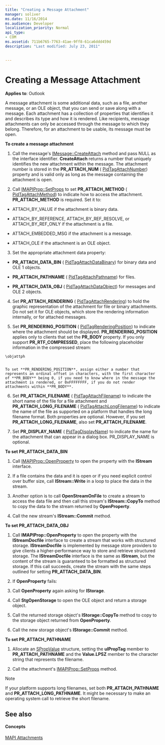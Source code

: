 ```yaml
---
title: "Creating a Message Attachment"
manager: soliver
ms.date: 11/16/2014
ms.audience: Developer
localization_priority: Normal
api_type:
- COM
ms.assetid: 711b6765-7763-41ae-9ff8-61ca6ddd459d
description: "Last modified: July 23, 2011"
 
 
---
```


# Creating a Message Attachment

  
  
**Applies to**: Outlook 
  
A message attachment is some additional data, such as a file, another message, or an OLE object, that you can send or save along with a message. Each attachment has a collection of properties that identifies it and describes its type and how it is rendered. Like recipients, message attachments can only be accessed through the message to which they belong. Therefore, for an attachment to be usable, its message must be open.
  
 **To create a message attachment**
  
1. Call the message's [IMessage::CreateAttach](imessage-createattach.md) method and pass NULL as the interface identifier. **CreateAttach** returns a number that uniquely identifies the new attachment within the message. The attachment number is stored in the **PR_ATTACH_NUM** ( [PidTagAttachNumber](pidtagattachnumber-canonical-property.md)) property and is valid only as long as the message containing the attachment is open.
    
2. Call [IMAPIProp::SetProps](imapiprop-setprops.md) to set **PR_ATTACH_METHOD** ( [PidTagAttachMethod](pidtagattachmethod-canonical-property.md)) to indicate how to access the attachment. **PR_ATTACH_METHOD** is required. Set it to: 
    
  - ATTACH_BY_VALUE if the attachment is binary data.
    
  - ATTACH_BY_REFERENCE, ATTACH_BY_REF_RESOLVE, or ATTACH_BY_REF_ONLY if the attachment is a file.
    
  - ATTACH_EMBEDDED_MSG if the attachment is a message.
    
  - ATTACH_OLE if the attachment is an OLE object.
    
3. Set the appropriate attachment data property:
    
  - **PR_ATTACH_DATA_BIN** ( [PidTagAttachDataBinary](pidtagattachdatabinary-canonical-property.md)) for binary data and OLE 1 objects.
    
  - **PR_ATTACH_PATHNAME** ( [PidTagAttachPathname](pidtagattachpathname-canonical-property.md)) for files.
    
  - **PR_ATTACH_DATA_OBJ** ( [PidTagAttachDataObject](pidtagattachdataobject-canonical-property.md)) for messages and OLE 2 objects.
    
4. Set **PR_ATTACH_RENDERING** ( [PidTagAttachRendering](pidtagattachrendering-canonical-property.md)) to hold the graphic representation of the attachment for file or binary attachments. Do not set it for OLE objects, which store the rendering information internally, or for attached messages. 
    
5. Set **PR_RENDERING_POSITION** ( [PidTagRenderingPosition](pidtagrenderingposition-canonical-property.md)) to indicate where the attachment should be displayed. **PR_RENDERING_POSITION** applies only to clients that set the **PR_BODY** property. If you only support **PR_RTF_COMPRESSED**, place the following placeholder information in the compressed stream:
    
  ```
  \objattph
   
  ```

    To set **PR_RENDERING_POSITION**, assign either a number that represents an ordinal offset in characters, with the first character of **PR_BODY** being 0, if you need to know where in the message the attachment is rendered, or 0xFFFFFFFF, if you do not render attachments within **PR_BODY**.
    
6. Set **PR_ATTACH_FILENAME** ( [PidTagAttachFilename](pidtagattachfilename-canonical-property.md)) to indicate the short name of the file for a file attachment and **PR_ATTACH_LONG_FILENAME** ( [PidTagAttachLongFilename](pidtagattachlongfilename-canonical-property.md)) to indicate the name of the file as supported on a platform that handles the long filename format. Both properties are optional. However, if you set **PR_ATTACH_LONG_FILENAME**, also set **PR_ATTACH_FILENAME**. 
    
7. Set **PR_DISPLAY_NAME** ( [PidTagDisplayName](pidtagdisplayname-canonical-property.md)) to indicate the name for the attachment that can appear in a dialog box. PR_DISPLAY_NAME is optional. 
    
 **To set PR_ATTACH_DATA_BIN**
  
1. Call [IMAPIProp::OpenProperty](imapiprop-openproperty.md) to open the property with the **IStream** interface. 
    
2. If a file contains the data and it is open or if you need explicit control over buffer size, call **IStream::Write** in a loop to place the data in the stream. 
    
3. Another option is to call **OpenStreamOnFile** to create a stream to access the data file and then call this stream's **IStream::CopyTo** method to copy the data to the stream returned by **OpenProperty**.
    
4. Call the new stream's **IStream::Commit** method. 
    
 **To set PR_ATTACH_DATA_OBJ**
  
1. Call **IMAPIProp::OpenProperty** to open the property with the **IStreamDocfile** interface to create a stream that works with structured storage. **IStreamDocfile** is implemented by message store providers to give clients a higher-performance way to store and retrieve structured storage. The **IStreamDocfile** interface is the same as **IStream**, but the content of the stream is guaranteed to be formatted as structured storage. If this call succeeds, create the stream with the same steps outlined for setting **PR_ATTACH_DATA_BIN**.
    
2. If **OpenProperty** fails: 
    
1. Call **OpenProperty** again asking for **IStorage**. 
    
2. Call **StgOpenStorage** to open the OLE object and return a storage object. 
    
3. Call the returned storage object's **IStorage::CopyTo** method to copy to the storage object returned from **OpenProperty**.
    
4. Call the new storage object's **IStorage::Commit** method. 
    
 **To set PR_ATTACH_PATHNAME**
  
1. Allocate an [SPropValue](spropvalue.md) structure, setting the **ulPropTag** member to **PR_ATTACH_PATHNAME** and the **Value.LPSZ** member to the character string that represents the filename. 
    
2. Call the attachment's [IMAPIProp::SetProps](imapiprop-setprops.md) method. 
    
> [!NOTE]
> If your platform supports long filenames, set both **PR_ATTACH_PATHNAME** and **PR_ATTACH_LONG_PATHNAME**. It might be necessary to make an operating system call to retrieve the short filename. 
  
## See also

#### Concepts

[MAPI Attachments](mapi-attachments.md)

